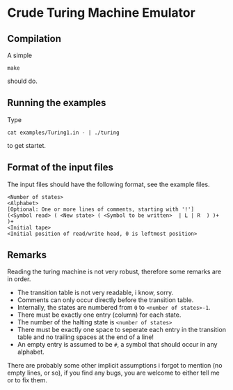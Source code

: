 Crude Turing Machine Emulator
=============================

Compilation
-----------

A simple

	make

should do.

Running the examples
--------------------

Type

	cat examples/Turing1.in - | ./turing

to get startet.


Format of the input files
-------------------------

The input files should have the following format, see the example files.

	<Number of states>
	<Alphabet>
	[Optional: One or more lines of comments, starting with '!']
	(<Symbol read> ( <New state> ( <Symbol to be written>  | L | R  ) )+ )+
	<Initial tape>
	<Initial position of read/write head, 0 is leftmost position>

Remarks
-------

Reading the turing machine is not very robust, therefore some remarks are in order.

* The transition table is not very readable, i know, sorry.
* Comments can only occur directly before the transition table.
* Internally, the states are numbered from `0` to `<number of states>-1`.
* There must be exactly one entry (column) for each state.
* The number of the halting state is `<number of states>`
* There must be exactly one space to seperate each entry in the transition table and no trailing spaces at the end of a line!
* An empty entry is assumed to be `#`, a symbol that should occur in any alphabet.

There are probably some other implicit assumptions i forgot to mention (no empty lines, or so), if you find any bugs, 
you are welcome to either tell me or to fix them.
